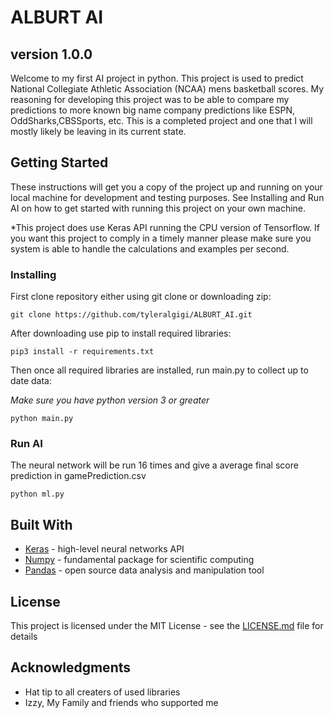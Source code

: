 # ALBURT AI
## version 1.0.0

  Welcome to my first AI project in python. This project is used to predict National Collegiate Athletic Association (NCAA) mens basketball scores. My reasoning for developing this project was to be able to compare my predictions to more known big name company predictions like ESPN, OddSharks,CBSSports, etc. This is a completed project and one that I will mostly likely be leaving in its current state.

## Getting Started

These instructions will get you a copy of the project up and running on your local machine for development and testing purposes. See Installing and Run AI on how to get started with running this project on your own machine.

*This project does use Keras API running the CPU version of Tensorflow. If you want this project to comply in a timely manner please make sure you system is able to handle the calculations and examples per second.

### Installing

First clone repository either using git clone or downloading zip:
```
git clone https://github.com/tyleralgigi/ALBURT_AI.git
```

After downloading use pip to install required libraries: 
```
pip3 install -r requirements.txt 
```
Then once all required libraries are installed, run main.py to collect up to date data: 

*Make sure you have python version 3 or greater*
```
python main.py
```

### Run AI

The neural network will be run 16 times and give a average final score prediction in gamePrediction.csv
```
python ml.py
```

## Built With

* [Keras](http://https://keras.io/) - high-level neural networks API
* [Numpy](https://https://numpy.org/) - fundamental package for scientific computing
* [Pandas](https://https://pandas.pydata.org/) - open source data analysis and manipulation tool

## License

This project is licensed under the MIT License - see the [LICENSE.md](LICENSE.md) file for details

## Acknowledgments

* Hat tip to all creaters of used libraries
* Izzy, My Family and friends who supported me
